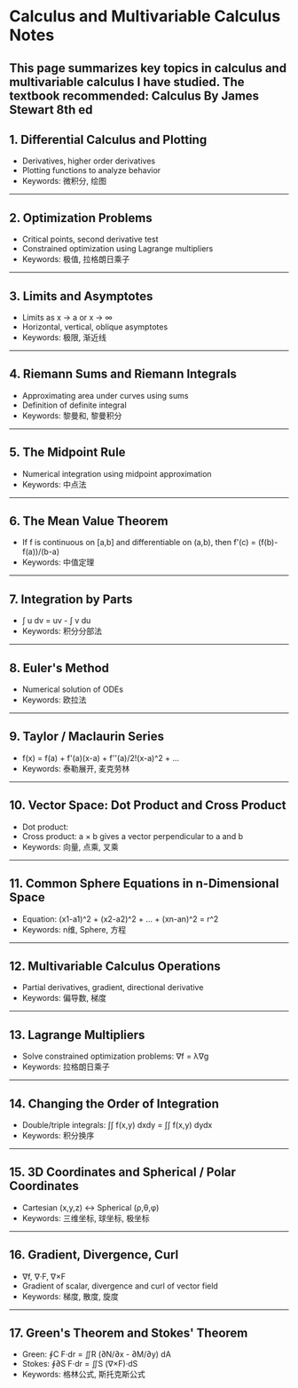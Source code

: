 # Calculus and Multivariable Calculus Notes

This page summarizes key topics in calculus and multivariable calculus I have studied.
The textbook recommended: Calculus By James Stewart 8th ed
---

## 1. Differential Calculus and Plotting
- Derivatives, higher order derivatives
- Plotting functions to analyze behavior
- Keywords: 微积分, 绘图

---

## 2. Optimization Problems
- Critical points, second derivative test
- Constrained optimization using Lagrange multipliers
- Keywords: 极值, 拉格朗日乘子

---

## 3. Limits and Asymptotes
- Limits as x → a or x → ∞
- Horizontal, vertical, oblique asymptotes
- Keywords: 极限, 渐近线

---

## 4. Riemann Sums and Riemann Integrals
- Approximating area under curves using sums
- Definition of definite integral
- Keywords: 黎曼和, 黎曼积分

---

## 5. The Midpoint Rule
- Numerical integration using midpoint approximation
- Keywords: 中点法

---

## 6. The Mean Value Theorem
- If f is continuous on [a,b] and differentiable on (a,b), then f'(c) = (f(b)-f(a))/(b-a)
- Keywords: 中值定理

---

## 7. Integration by Parts
- ∫ u dv = uv - ∫ v du
- Keywords: 积分分部法

---

## 8. Euler's Method
- Numerical solution of ODEs
- Keywords: 欧拉法

---

## 9. Taylor / Maclaurin Series
- f(x) = f(a) + f'(a)(x-a) + f''(a)/2!(x-a)^2 + ...
- Keywords: 泰勒展开, 麦克劳林

---

## 10. Vector Space: Dot Product and Cross Product
- Dot product: 
- Cross product: a × b gives a vector perpendicular to a and b
- Keywords: 向量, 点乘, 叉乘

---

## 11. Common Sphere Equations in n-Dimensional Space
- Equation: (x1-a1)^2 + (x2-a2)^2 + ... + (xn-an)^2 = r^2
- Keywords: n维, Sphere, 方程

---

## 12. Multivariable Calculus Operations
- Partial derivatives, gradient, directional derivative
- Keywords: 偏导数, 梯度

---

## 13. Lagrange Multipliers
- Solve constrained optimization problems: ∇f = λ∇g
- Keywords: 拉格朗日乘子

---

## 14. Changing the Order of Integration
- Double/triple integrals: ∫∫ f(x,y) dxdy = ∫∫ f(x,y) dydx
- Keywords: 积分换序

---

## 15. 3D Coordinates and Spherical / Polar Coordinates
- Cartesian (x,y,z) ↔ Spherical (ρ,θ,φ)
- Keywords: 三维坐标, 球坐标, 极坐标

---

## 16. Gradient, Divergence, Curl
- ∇f, ∇·F, ∇×F
- Gradient of scalar, divergence and curl of vector field
- Keywords: 梯度, 散度, 旋度

---

## 17. Green's Theorem and Stokes' Theorem
- Green: ∮C F·dr = ∬R (∂N/∂x - ∂M/∂y) dA
- Stokes: ∮∂S F·dr = ∬S (∇×F)·dS
- Keywords: 格林公式, 斯托克斯公式
